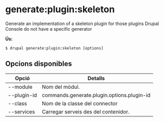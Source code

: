 # generate:plugin:skeleton
Generate an implementation of a skeleton plugin for those plugins Drupal Console do not have a specific generator

**Ús:**
```
$ drupal generate:plugin:skeleton [options]
```

## Opcions disponibles
Opció | Detalls
-------|-------------
--module | Nom del mòdul.
--plugin-id | commands.generate.plugin.options.plugin-id
--class | Nom de la classe del connector
--services | Carregar serveis des del contenidor.
